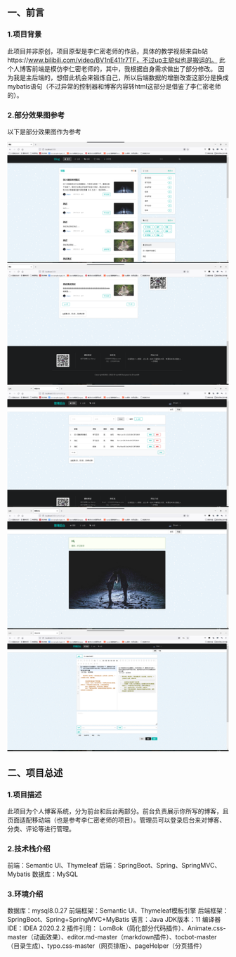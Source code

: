 ## 一、前言

### 1.项目背景

此项目并非原创，项目原型是李仁密老师的作品，具体的教学视频来自b站https://www.bilibili.com/video/BV1nE411r7TF，不过up主貌似也是搬运的。
此个人博客前端是模仿李仁密老师的，其中，我根据自身需求做出了部分修改。
因为我是主后端的，想借此机会来锻炼自己，所以后端数据的增删改查这部分是换成mybatis语句（不过异常的控制器和博客内容转html这部分是借鉴了李仁密老师的）。

### 2.部分效果图参考

以下是部分效果图作为参考

![image](https://github.com/Miki9812/weblog/blob/master/blog-picture/index.png)
![image](https://github.com/Miki9812/weblog/blob/master/blog-picture/index-down.png)
![image](https://github.com/Miki9812/weblog/blob/master/blog-picture/admin-list.png)
![image](https://github.com/Miki9812/weblog/blob/master/blog-picture/admin.png)
![image](https://github.com/Miki9812/weblog/blob/master/blog-picture/admin-edit.png)


## 二、项目总述

### 1.项目描述

此项目为个人博客系统，分为前台和后台两部分。前台负责展示你所写的博客，且页面适配移动端（也是参考李仁密老师的项目）。管理员可以登录后台来对博客、分类、评论等进行管理。

### 2.技术栈介绍
前端：Semantic UI、Thymeleaf
后端：SpringBoot、Spring、SpringMVC、Mybatis
数据库：MySQL

### 3.环境介绍
数据库：mysql8.0.27
前端框架：Semantic UI、Thymeleaf模板引擎
后端框架：SpringBoot、Spring+SpringMVC+MyBatis
语言：Java
JDK版本：11
编译器IDE：IDEA 2020.2.2
插件引用：
LomBok（简化部分代码插件）、Animate.css-master（动画效果）、editor.md-master（markdown插件）、tocbot-master（目录生成）、typo.css-master（网页排版）、pageHelper（分页插件）
